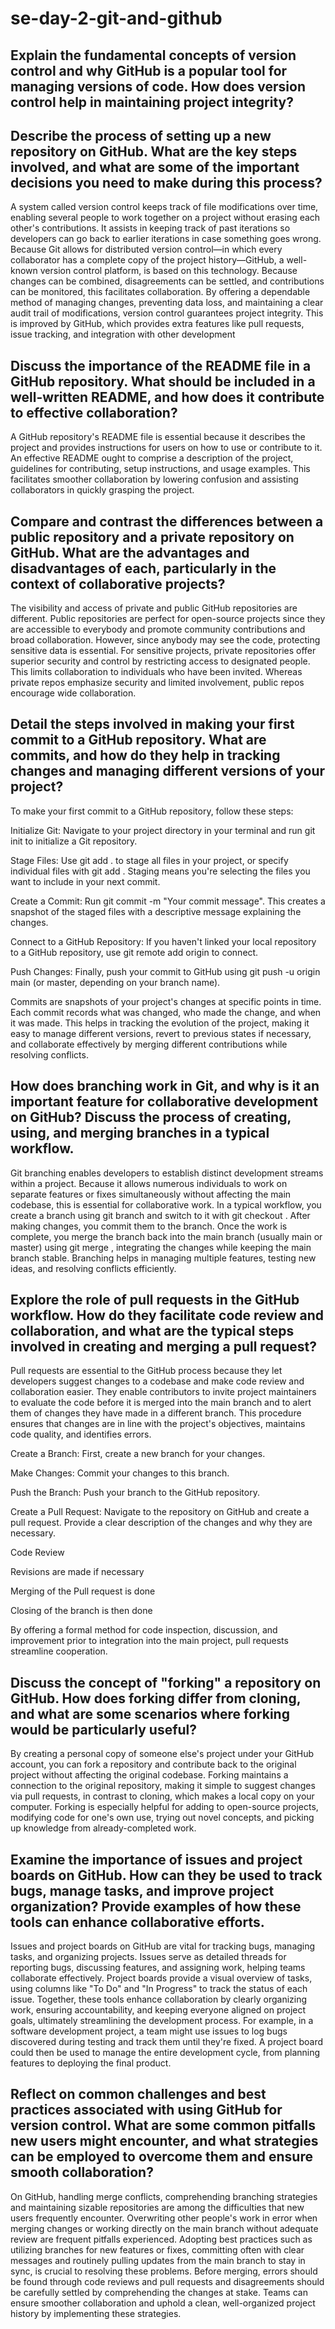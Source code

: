# se-day-2-git-and-github
## Explain the fundamental concepts of version control and why GitHub is a popular tool for managing versions of code. How does version control help in maintaining project integrity?

## Describe the process of setting up a new repository on GitHub. What are the key steps involved, and what are some of the important decisions you need to make during this process?

A system called version control keeps track of file modifications over time, enabling several people to work together on a project without erasing each other's contributions. It assists in keeping track of past iterations so developers can go back to earlier iterations in case something goes wrong. Because Git allows for distributed version control—in which every collaborator has a complete copy of the project history—GitHub, a well-known version control platform, is based on this technology. Because changes can be combined, disagreements can be settled, and contributions can be monitored, this facilitates collaboration. By offering a dependable method of managing changes, preventing data loss, and maintaining a clear audit trail of modifications, version control guarantees project integrity. This is improved by GitHub, which provides extra features like pull requests, issue tracking, and integration with other development 

## Discuss the importance of the README file in a GitHub repository. What should be included in a well-written README, and how does it contribute to effective collaboration?

A GitHub repository's README file is essential because it describes the project and provides instructions for users on how to use or contribute to it. An effective README ought to comprise a description of the project, guidelines for contributing, setup instructions, and usage examples. This facilitates smoother collaboration by lowering confusion and assisting collaborators in quickly grasping the project.

## Compare and contrast the differences between a public repository and a private repository on GitHub. What are the advantages and disadvantages of each, particularly in the context of collaborative projects?

The visibility and access of private and public GitHub repositories are different. Public repositories are perfect for open-source projects since they are accessible to everybody and promote community contributions and broad collaboration. However, since anybody may see the code, protecting sensitive data is essential. For sensitive projects, private repositories offer superior security and control by restricting access to designated people. This limits collaboration to individuals who have been invited. Whereas private repos emphasize security and limited involvement, public repos encourage wide collaboration.

## Detail the steps involved in making your first commit to a GitHub repository. What are commits, and how do they help in tracking changes and managing different versions of your project?

To make your first commit to a GitHub repository, follow these steps:

Initialize Git: Navigate to your project directory in your terminal and run git init to initialize a Git repository.

Stage Files: Use git add . to stage all files in your project, or specify individual files with git add <filename>. Staging means you're selecting the files you want to include in your next commit.

Create a Commit: Run git commit -m "Your commit message". This creates a snapshot of the staged files with a descriptive message explaining the changes.

Connect to a GitHub Repository: If you haven't linked your local repository to a GitHub repository, use git remote add origin <repository-URL> to connect.

Push Changes: Finally, push your commit to GitHub using git push -u origin main (or master, depending on your branch name).

Commits are snapshots of your project's changes at specific points in time. Each commit records what was changed, who made the change, and when it was made. This helps in tracking the evolution of the project, making it easy to manage different versions, revert to previous states if necessary, and collaborate effectively by merging different contributions while resolving conflicts.

## How does branching work in Git, and why is it an important feature for collaborative development on GitHub? Discuss the process of creating, using, and merging branches in a typical workflow.

Git branching enables developers to establish distinct development streams within a project. Because it allows numerous individuals to work on separate features or fixes simultaneously without affecting the main codebase, this is essential for collaborative work. In a typical workflow, you create a branch using git branch <branch-name> and switch to it with git checkout <branch-name>. After making changes, you commit them to the branch. Once the work is complete, you merge the branch back into the main branch (usually main or master) using git merge <branch-name>, integrating the changes while keeping the main branch stable. Branching helps in managing multiple features, testing new ideas, and resolving conflicts efficiently.

## Explore the role of pull requests in the GitHub workflow. How do they facilitate code review and collaboration, and what are the typical steps involved in creating and merging a pull request?

Pull requests are essential to the GitHub process because they let developers suggest changes to a codebase and make code review and collaboration easier. They enable contributors to invite project maintainers to evaluate the code before it is merged into the main branch and to alert them of changes they have made in a different branch. This procedure ensures that changes are in line with the project's objectives, maintains code quality, and identifies errors.

Create a Branch: First, create a new branch for your changes.

Make Changes: Commit your changes to this branch.

Push the Branch: Push your branch to the GitHub repository.

Create a Pull Request: Navigate to the repository on GitHub and create a pull request. Provide a clear description of the changes and why they are necessary.

Code Review

Revisions are made if necessary

Merging of the Pull request is done

Closing of the branch is then done

By offering a formal method for code inspection, discussion, and improvement prior to integration into the main project, pull requests streamline cooperation.


## Discuss the concept of "forking" a repository on GitHub. How does forking differ from cloning, and what are some scenarios where forking would be particularly useful?

By creating a personal copy of someone else's project under your GitHub account, you can fork a repository and contribute back to the original project without affecting the original codebase. Forking maintains a connection to the original repository, making it simple to suggest changes via pull requests, in contrast to cloning, which makes a local copy on your computer. Forking is especially helpful for adding to open-source projects, modifying code for one's own use, trying out novel concepts, and picking up knowledge from already-completed work.


## Examine the importance of issues and project boards on GitHub. How can they be used to track bugs, manage tasks, and improve project organization? Provide examples of how these tools can enhance collaborative efforts.

Issues and project boards on GitHub are vital for tracking bugs, managing tasks, and organizing projects. Issues serve as detailed threads for reporting bugs, discussing features, and assigning work, helping teams collaborate effectively. Project boards provide a visual overview of tasks, using columns like "To Do" and "In Progress" to track the status of each issue. Together, these tools enhance collaboration by clearly organizing work, ensuring accountability, and keeping everyone aligned on project goals, ultimately streamlining the development process.
For example, in a software development project, a team might use issues to log bugs discovered during testing and track them until they're fixed. A project board could then be used to manage the entire development cycle, from planning features to deploying the final product.


## Reflect on common challenges and best practices associated with using GitHub for version control. What are some common pitfalls new users might encounter, and what strategies can be employed to overcome them and ensure smooth collaboration?

On GitHub, handling merge conflicts, comprehending branching strategies and maintaining sizable repositories are among the difficulties that new users frequently encounter. Overwriting other people's work in error when merging changes or working directly on the main branch without adequate review are frequent pitfalls experienced. Adopting best practices such as utilizing branches for new features or fixes, committing often with clear messages and routinely pulling updates from the main branch to stay in sync, is crucial to resolving these problems. Before merging, errors should be found through code reviews and pull requests and disagreements should be carefully settled by comprehending the changes at stake. Teams can ensure smoother collaboration and uphold a clean, well-organized project history by implementing these strategies.

